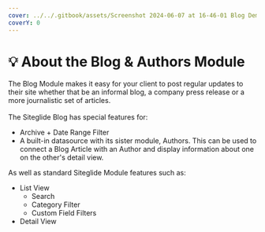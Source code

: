 ```yaml
---
cover: ../../.gitbook/assets/Screenshot 2024-06-07 at 16-46-01 Blog Demo.png
coverY: 0
---
```


# 💡 About the Blog & Authors Module

The Blog Module makes it easy for your client to post regular updates to their site whether that be an informal blog, a company press release or a more journalistic set of articles. \
\
The Siteglide Blog has special features for:

* Archive + Date Range Filter
* A built-in datasource with its sister module, Authors. This can be used to connect a Blog Article with an Author and display information about one on the other's detail view.

As well as standard Siteglide Module features such as:

* List View
  * Search
  * Category Filter
  * Custom Field Filters
* Detail View
